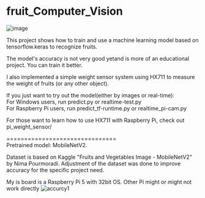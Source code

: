 # fruit_Computer_Vision
![image](https://github.com/user-attachments/assets/b5e71335-f486-4827-bbe5-a9e5349aa2b7)

This project shows how to train and use a machine learning model based on tensorflow.keras to recognize fruits. 

The model's accuracy is not very good yetand is more of an educational project. You can train it better.

I also implemented a simple weight sensor system using HX711 to measure the weight of fruits (or any other object).

If you just want to try out the model(either by images or real-time): \
For Windows users, run predict.py or realtime-test.py \
For Raspberry Pi users, run predict_tf-runtime.py or realtime_pi-cam.py

For those want to learn how to use HX711 with Raspberry Pi, check out pi_weight_sensor/

=============================== \
Pretrained model: MobileNetV2. 

Dataset is based on Kaggle "Fruits and Vegetables Image - MobileNetV2" by Nima Pourmoradi. 
Adjustment of the dataset was done to improve accuracy for the specific project need.
 
My is board is a Raspberry Pi 5 with 32bit OS. Other Pi might or might not work directly 
![accurcy1](https://github.com/user-attachments/assets/28254267-aceb-431a-bd4b-a8618ded52d7)
